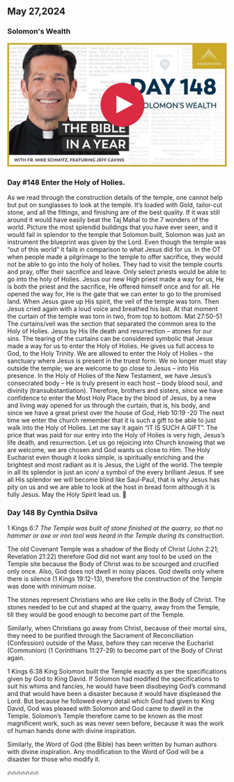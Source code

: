## May 27,2024

### Solomon's Wealth

[![Solomon's Wealth](https://raw.githubusercontent.com/linusjf/BIAY/main/May/jpgs/Day148.jpg)](https://youtu.be/kmIvP9xPs4E "Solomon's Wealth")

### Day #148 Enter the Holy of Holies.

As we read through the construction details of the temple, one cannot help but put on sunglasses to look at the temple. It’s loaded with Gold, tailor-cut stone, and all the fittings, and finishing are of the best quality. If it was still around it would have easily beat the Taj Mahal to the 7 wonders of the world. Picture the most splendid buildings that you have ever seen, and it would fail in splendor to the temple that Solomon built, Solomon was just an instrument the blueprint was given by the Lord.
Even though the temple was “out of this world” it fails in comparison to what Jesus did for us.
In the OT when people made a pilgrimage to the temple to offer sacrifice, they would not be able to go into the holy of holies. They had to visit the temple courts and pray, offer their sacrifice and leave. Only select priests would be able to go into the holy of Holies.
Jesus our new High priest made a way for us, He is both the priest and the sacrifice, He offered himself once and for all. He opened the way for, He is the gate that we can enter to go to the promised land. When Jesus gave up His spirit, the veil of the temple was torn.
Then Jesus cried again with a loud voice and breathed his last. At that moment the curtain of the temple was torn in two, from top to bottom. Mat 27:50-51
The curtains/veil was the section that separated the common area to the Holy of Holies. Jesus by His life death and resurrection – atones for our sins. The tearing of the curtains can be considered symbolic that Jesus made a way for us to enter the Holy of Holies. He gives us full access to God, to the Holy Trinity. We are allowed to enter the Holy of Holies – the sanctuary where Jesus is present in the truest form. We no longer must stay outside the temple; we are welcome to go close to Jesus – into His presence. In the Holy of Holies of the New Testament, we have Jesus’s consecrated body – He is truly present in each host – body blood soul, and divinity (transubstantiation).
Therefore, brothers and sisters, since we have confidence to enter the Most Holy Place by the blood of Jesus, by a new and living way opened for us through the curtain, that is, his body, and since we have a great priest over the house of God,
Heb 10:19 -20
The next time we enter the church remember that it is such a gift to be able to just walk into the Holy of Holies. Let me say it again “IT IS SUCH A GIFT”. The price that was paid for our entry into the Holy of Holies is very high, Jesus’s life death, and resurrection. Let us go rejoicing into Church knowing that we are welcome, we are chosen and God wants us close to Him. The Holy Eucharist even though it looks simple, is spiritually enriching and the brightest and most radiant as it is Jesus, the Light of the world. The temple in all its splendor is just an icon/ a symbol of the every brilliant Jesus. If see all His splendor we will become blind like Saul-Paul, that is why Jesus has pity on us and we are able to look at the host in bread form although it is fully Jesus.
May the Holy Spirit lead us. 🙏

### Day 148 By Cynthia Dsilva ###

1 Kings 6:7
*The Temple was built of stone finished at the quarry, so that no hammer or axe or iron tool was heard in the Temple during its construction.*

The old Covenant Temple was a shadow of the Body of Christ (John 2:21; Revelation 21:22) therefore God did not want any tool to be used on the Temple site because the Body of Christ was to be scourged and crucified only once.
Also, God does not dwell in noisy places.  God dwells only where there is silence (1 Kings 19:12-13), therefore the construction of the Temple was done with minimum noise.

The stones represent Christians who are like cells in the Body of Christ.
The stones needed to be cut and shaped at the quarry, away from the Temple, till they would be good enough to become part of the Temple.

Similarly, when Christians go away from Christ, because of their mortal sins, they need to be purified through the Sacrament of Reconciliation (Confession) outside of the Mass, before they can receive the Eucharist (Communion) (1 Corinthians 11:27-29) to become part of the Body of Christ again.

1 Kings 6:38
King Solomon built the Temple exactly as per the specifications given by God to King David.  If Solomon had modified the specifications to suit his whims and fancies, he would have been disobeying God’s command and that would have been a disaster because it would have displeased the Lord.  But because he followed every detail which God had given to King David, God was pleased with Solomon and God came to dwell in the Temple.  Solomon’s Temple therefore came to be known as the most magnificent work, such as was never seen before, because it was the work of human hands done with divine inspiration.

Similarly, the Word of God (the Bible) has been written by human authors with divine inspiration.  Any modification to the Word of God will be a disaster for those who modify it.

🔥🔥🔥🔥🔥🔥🔥
